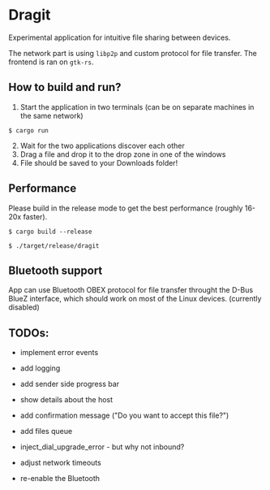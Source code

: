 # Dragit
Experimental application for intuitive file sharing between devices.

The network part is using `libp2p` and custom protocol for file transfer.
The frontend is ran on `gtk-rs`.

## How to build and run?
1) Start the application in two terminals (can be on separate machines in the same network)
```
$ cargo run
```
2) Wait for the two applications discover each other
3) Drag a file and drop it to the drop zone in one of the windows
4) File should be saved to your Downloads folder!

## Performance
Please build in the release mode to get the best performance (roughly 16-20x faster).

```
$ cargo build --release

$ ./target/release/dragit
```

## Bluetooth support
App can use Bluetooth OBEX protocol for file transfer throught the D-Bus BlueZ interface, which should work on most of the Linux devices. (currently disabled)

## TODOs:
- implement error events
- add logging
- add sender side progress bar
- show details about the host
- add confirmation message ("Do you want to accept this file?")
- add files queue
- inject_dial_upgrade_error - but why not inbound?

- adjust network timeouts
- re-enable the Bluetooth
